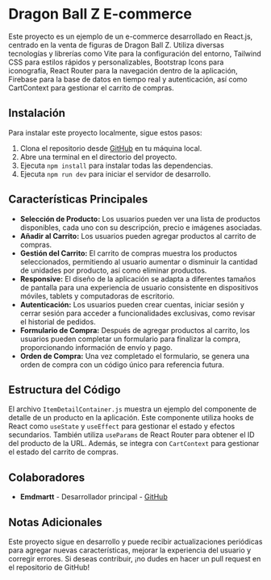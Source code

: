 # Dragon Ball Z E-commerce

Este proyecto es un ejemplo de un e-commerce desarrollado en React.js, centrado en la venta de figuras de Dragon Ball Z. Utiliza diversas tecnologías y librerías como Vite para la configuración del entorno, Tailwind CSS para estilos rápidos y personalizables, Bootstrap Icons para iconografía, React Router para la navegación dentro de la aplicación, Firebase para la base de datos en tiempo real y autenticación, así como CartContext para gestionar el carrito de compras.

## Instalación

Para instalar este proyecto localmente, sigue estos pasos:

1. Clona el repositorio desde [GitHub](https://github.com/emdamartt/react) en tu máquina local.
2. Abre una terminal en el directorio del proyecto.
3. Ejecuta `npm install` para instalar todas las dependencias.
4. Ejecuta `npm run dev` para iniciar el servidor de desarrollo.

## Características Principales

- **Selección de Producto:** Los usuarios pueden ver una lista de productos disponibles, cada uno con su descripción, precio e imágenes asociadas.
- **Añadir al Carrito:** Los usuarios pueden agregar productos al carrito de compras.
- **Gestión del Carrito:** El carrito de compras muestra los productos seleccionados, permitiendo al usuario aumentar o disminuir la cantidad de unidades por producto, así como eliminar productos.
- **Responsive:** El diseño de la aplicación se adapta a diferentes tamaños de pantalla para una experiencia de usuario consistente en dispositivos móviles, tablets y computadoras de escritorio.
- **Autenticación:** Los usuarios pueden crear cuentas, iniciar sesión y cerrar sesión para acceder a funcionalidades exclusivas, como revisar el historial de pedidos.
- **Formulario de Compra:** Después de agregar productos al carrito, los usuarios pueden completar un formulario para finalizar la compra, proporcionando información de envío y pago.
- **Orden de Compra:** Una vez completado el formulario, se genera una orden de compra con un código único para referencia futura.

## Estructura del Código

El archivo `ItemDetailContainer.js` muestra un ejemplo del componente de detalle de un producto en la aplicación. Este componente utiliza hooks de React como `useState` y `useEffect` para gestionar el estado y efectos secundarios. También utiliza `useParams` de React Router para obtener el ID del producto de la URL. Además, se integra con `CartContext` para gestionar el estado del carrito de compras.

## Colaboradores

- **Emdmartt** - Desarrollador principal - [GitHub](https://github.com/emdamartt)

## Notas Adicionales

Este proyecto sigue en desarrollo y puede recibir actualizaciones periódicas para agregar nuevas características, mejorar la experiencia del usuario y corregir errores. Si deseas contribuir, ¡no dudes en hacer un pull request en el repositorio de GitHub!
